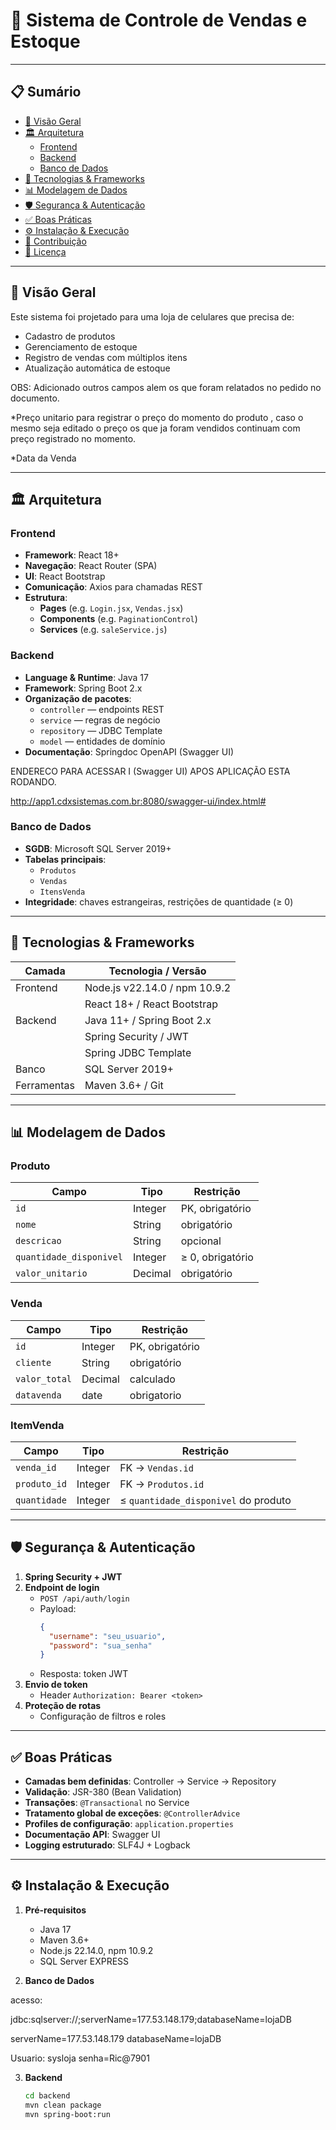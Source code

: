 # 📱 Sistema de Controle de Vendas e Estoque

---

## 📋 Sumário

- [🚀 Visão Geral](#-visão-geral)
- [🏛️ Arquitetura](#️-arquitetura)
    - [Frontend](#frontend)
    - [Backend](#backend)
    - [Banco de Dados](#banco-de-dados)
- [🔧 Tecnologias & Frameworks](#-tecnologias--frameworks)
- [📊 Modelagem de Dados](#-modelagem-de-dados)
- [🛡️ Segurança & Autenticação](#️-segurança--autenticação)
- [✅ Boas Práticas](#-boas-práticas)
- [⚙️ Instalação & Execução](#️-instalação--execução)
- [🤝 Contribuição](#-contribuição)
- [📄 Licença](#-licença)

---

## 🚀 Visão Geral

Este sistema foi projetado para uma loja de celulares que precisa de:
- Cadastro de produtos
- Gerenciamento de estoque
- Registro de vendas com múltiplos itens
- Atualização automática de estoque

OBS: Adicionado outros campos alem os que foram relatados no pedido no documento.

*Preço unitario para registrar o preço do momento do produto , 
caso o mesmo seja editado o preço os que ja foram vendidos 
continuam com preço registrado no momento.

*Data da Venda


---

## 🏛️ Arquitetura

### Frontend

- **Framework**: React 18+
- **Navegação**: React Router (SPA)
- **UI**: React Bootstrap
- **Comunicação**: Axios para chamadas REST
- **Estrutura**:
    - **Pages** (e.g. `Login.jsx`, `Vendas.jsx`)
    - **Components** (e.g. `PaginationControl`)
    - **Services** (e.g. `saleService.js`)

### Backend

- **Language & Runtime**: Java 17
- **Framework**: Spring Boot 2.x
- **Organização de pacotes**:
    - `controller` — endpoints REST
    - `service` — regras de negócio
    - `repository` — JDBC Template
    - `model` — entidades de domínio
- **Documentação**: Springdoc OpenAPI (Swagger UI)

ENDERECO PARA ACESSAR I (Swagger UI) APOS APLICAÇÃO ESTA RODANDO.

http://app1.cdxsistemas.com.br:8080/swagger-ui/index.html#


### Banco de Dados

- **SGDB**: Microsoft SQL Server 2019+
- **Tabelas principais**:
    - `Produtos`
    - `Vendas`
    - `ItensVenda`
- **Integridade**: chaves estrangeiras, restrições de quantidade (≥ 0)


---

## 🔧 Tecnologias & Frameworks

| Camada    | Tecnologia / Versão          |
|-----------|------------------------------|
| Frontend  | Node.js v22.14.0 / npm 10.9.2 |
|           | React 18+ / React Bootstrap  |
| Backend   | Java 11+ / Spring Boot 2.x   |
|           | Spring Security / JWT        |
|           | Spring JDBC Template         |
| Banco     | SQL Server 2019+             |
| Ferramentas | Maven 3.6+ / Git            |

---

## 📊 Modelagem de Dados

### Produto

| Campo                | Tipo     | Restrição      |
|----------------------|----------|----------------|
| `id`                 | Integer  | PK, obrigatório|
| `nome`               | String   | obrigatório    |
| `descricao`          | String   | opcional       |
| `quantidade_disponivel` | Integer  | ≥ 0, obrigatório|
| `valor_unitario`     | Decimal  | obrigatório    |

### Venda

| Campo         | Tipo    | Restrição       |
|---------------|---------|-----------------|
| `id`          | Integer | PK, obrigatório |
| `cliente`     | String  | obrigatório     |
| `valor_total` | Decimal | calculado       |
| `datavenda`   | date    | obrigatorio     |

### ItemVenda

| Campo        | Tipo     | Restrição                              |
|--------------|----------|----------------------------------------|
| `venda_id`   | Integer  | FK → `Vendas.id`                       |
| `produto_id` | Integer  | FK → `Produtos.id`                     |
| `quantidade` | Integer  | ≤ `quantidade_disponivel` do produto   |

---

## 🛡️ Segurança & Autenticação

1. **Spring Security + JWT**
2. **Endpoint de login**
    - `POST /api/auth/login`
    - Payload:
      ```json
      {
        "username": "seu_usuario",
        "password": "sua_senha"
      }
      ```  
    - Resposta: token JWT
3. **Envio de token**
    - Header `Authorization: Bearer <token>`
4. **Proteção de rotas**
    - Configuração de filtros e roles

---

## ✅ Boas Práticas

- **Camadas bem definidas**: Controller → Service → Repository
- **Validação**: JSR-380 (Bean Validation)
- **Transações**: `@Transactional` no Service
- **Tratamento global de exceções**: `@ControllerAdvice`
- **Profiles de configuração**: `application.properties`
- **Documentação API**: Swagger UI
- **Logging estruturado**: SLF4J + Logback

---

## ⚙️ Instalação & Execução

1. **Pré-requisitos**
    - Java 17
    - Maven 3.6+
    - Node.js 22.14.0, npm 10.9.2
    - SQL Server EXPRESS

2. **Banco de Dados**

acesso: 

jdbc:sqlserver://;serverName=177.53.148.179;databaseName=lojaDB

serverName=177.53.148.179
databaseName=lojaDB

Usuario: sysloja
senha=Ric@7901


3. **Backend**
   ```bash
   cd backend
   mvn clean package
   mvn spring-boot:run
